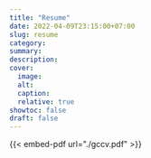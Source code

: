 ```yaml
---
title: "Resume"
date: 2022-04-09T23:15:00+07:00
slug: resume
category:
summary:
description: 
cover:
  image:
  alt:
  caption: 
  relative: true
showtoc: false
draft: false
---
```

{{< embed-pdf url="./gccv.pdf" >}}
